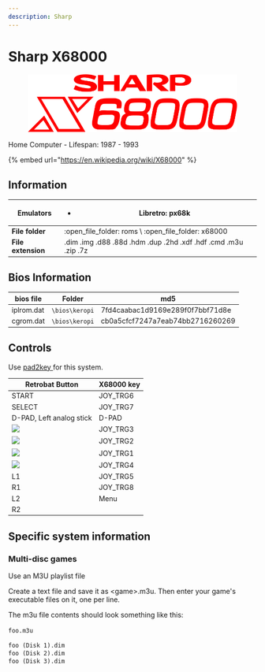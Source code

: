```yaml
---
description: Sharp
---
```


# Sharp X68000

<figure><img src="https://raw.githubusercontent.com/fabricecaruso/es-theme-carbon/52ff37c9e265587d006945a2ba695b5a962b3a3d/art/logos/x68000.svg" alt=""><figcaption></figcaption></figure>

Home Computer - Lifespan: 1987 - 1993

{% embed url="https://en.wikipedia.org/wiki/X68000" %}

## Information

| **Emulators**      | <ul><li>Libretro: px68k</li></ul>                               |
| ------------------ | --------------------------------------------------------------- |
| **File folder**    | :open\_file\_folder: roms \ :open\_file\_folder: x68000         |
| **File extension** | .dim .img .d88 .88d .hdm .dup .2hd .xdf .hdf .cmd .m3u .zip .7z |

## Bios Information

| bios file  | Folder         | md5                              |
| ---------- | -------------- | -------------------------------- |
| iplrom.dat | `\bios\keropi` | 7fd4caabac1d9169e289f0f7bbf71d8e |
| cgrom.dat  | `\bios\keropi` | cb0a5cfcf7247a7eab74bb2716260269 |

## Controls

Use [pad2key ](../../../controllers/pad2key.md)for this system.

| Retrobat Button                                       | X68000 key |
| ----------------------------------------------------- | ---------- |
| START                                                 | JOY\_TRG6  |
| SELECT                                                | JOY\_TRG7  |
| D-PAD, Left analog stick                              | D-PAD      |
| ![](<../../../.gitbook/assets/image (2) (1) (1).png>) | JOY\_TRG3  |
| ![](<../../../.gitbook/assets/image (1) (2) (1).png>) | JOY\_TRG2  |
| ![](<../../../.gitbook/assets/image (4) (1).png>)     | JOY\_TRG1  |
| ![](<../../../.gitbook/assets/image (3) (1) (2).png>) | JOY\_TRG4  |
| L1                                                    | JOY\_TRG5  |
| R1                                                    | JOY\_TRG8  |
| L2                                                    | Menu       |
| R2                                                    |            |

## Specific system information

### Multi-disc games

Use an M3U playlist file

Create a text file and save it as \<game>.m3u. Then enter your game's executable files on it, one per line.&#x20;

The m3u file contents should look something like this:

`foo.m3u`

```
foo (Disk 1).dim
foo (Disk 2).dim
foo (Disk 3).dim
```
